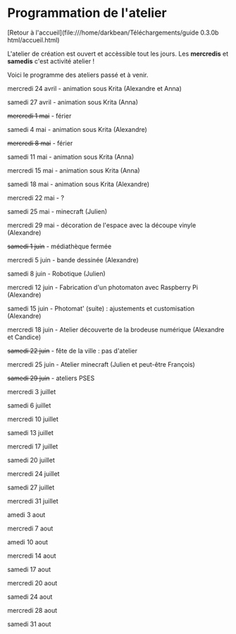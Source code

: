 # Programmation de l'atelier

[Retour à l'accueil](file:///home/darkbean/Téléchargements/guide 0.3.0b html/accueil.html)

L'atelier de création est ouvert et accèssible tout les jours. Les **mercredis** et **samedis** c'est activité atelier !

Voici le programme des ateliers passé et à venir.

mercredi 24 avril - animation sous Krita (Alexandre et Anna)

samedi 27 avril - animation sous Krita (Anna)

~~mercredi 1 mai~~ - férier

samedi 4 mai - animation sous Krita (Alexandre)

~~mercredi 8 mai~~ - férier

samedi 11 mai - animation sous Krita (Anna)

mercredi 15 mai - animation sous Krita (Anna)

samedi 18 mai - animation sous Krita (Alexandre)

mercredi 22 mai - ?

samedi 25 mai - minecraft (Julien)

mercredi 29 mai - décoration de l'espace avec la découpe vinyle (Alexandre)

~~samedi 1 juin~~ - médiathèque fermée

mercredi 5 juin - bande dessinée (Alexandre)

samedi 8 juin - Robotique (Julien)

mercredi 12 juin - Fabrication d'un photomaton avec Raspberry Pi (Alexandre)

samedi 15 juin - Photomat' (suite) : ajustements et customisation (Alexandre)

mercredi 18 juin - Atelier découverte de la brodeuse numérique (Alexandre et Candice)

~~samedi 22 juin~~ - fête de la ville : pas d'atelier

mercredi 25 juin - Atelier minecraft (Julien et peut-être François)

~~samedi 29 juin~~ - ateliers PSES

mercredi 3 juillet

samedi 6 juillet

mercredi 10 juillet

samedi 13 juillet

mercredi 17 juillet

samedi 20 juillet

mercredi 24 juillet

samedi 27 juillet

mercredi 31 juillet

amedi 3 aout

mercredi 7 aout

amedi 10 aout

mercredi 14 aout

samedi 17 aout

mercredi 20 aout

samedi 24 aout

mercredi 28 aout

samedi 31 aout
